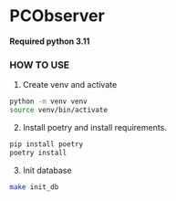 # PCObserver

**Required python 3.11**

### HOW TO USE

1) Create venv and activate
```sh
python -m venv venv
source venv/bin/activate
```

2) Install poetry and install requirements.
```sh
pip install poetry
poetry install
```

3) Init database
```sh
make init_db
```
